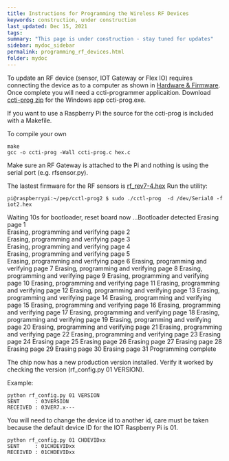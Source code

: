 ```yaml
---
title: Instructions for Programming the Wireless RF Devices
keywords: construction, under construction
last_updated: Dec 15, 2021
tags:
summary: "This page is under construction - stay tuned for updates"
sidebar: mydoc_sidebar
permalink: programming_rf_devices.html
folder: mydoc
---
```


To update an RF device (sensor, IOT Gateway or Flex IO) requires connecting the device as to a computer as shown in [Hardware & Firmware](hardware_and_firmware.html).
Once complete you will need a ccti-programmer applicaition.
Download [ccti-prog zip](../apps/ccti-prog.zip) for the Windows app ccti-prog.exe.

If you want to use a Raspberry Pi the source for the ccti-prog is included with a Makefile.

To compile your own
```
make
gcc -o ccti-prog -Wall ccti-prog.c hex.c
```
Make sure an RF Gateway is attached to the Pi and nothing is using the serial port (e.g. rfsensor.py).

The lastest firmware for the RF sensors is [rf_rev7-4.hex](../apps/rf_rev7-4.hex)
Run the utility:
```
pi@raspberrypi:~/pep/cctl-prog2 $ sudo ./cctl-prog  -d /dev/Serial0 -f iot2.hex
```
Waiting 10s for bootloader, reset board now
...Bootloader detected
Erasing page 1<br />
Erasing, programming and verifying page 2<br />
Erasing, programming and verifying page 3<br />
Erasing, programming and verifying page 4<br />
Erasing, programming and verifying page 5<br />
Erasing, programming and verifying page 6
Erasing, programming and verifying page 7
Erasing, programming and verifying page 8
Erasing, programming and verifying page 9
Erasing, programming and verifying page 10
Erasing, programming and verifying page 11
Erasing, programming and verifying page 12
Erasing, programming and verifying page 13
Erasing, programming and verifying page 14
Erasing, programming and verifying page 15
Erasing, programming and verifying page 16
Erasing, programming and verifying page 17
Erasing, programming and verifying page 18
Erasing, programming and verifying page 19
Erasing, programming and verifying page 20
Erasing, programming and verifying page 21
Erasing, programming and verifying page 22
Erasing, programming and verifying page 23
Erasing page 24
Erasing page 25
Erasing page 26
Erasing page 27
Erasing page 28
Erasing page 29
Erasing page 30
Erasing page 31
Programming complete

The chip now has a new production version installed. Verify it worked by checking the version (rf_config.py 01 VERSION).

Example:

```
python rf_config.py 01 VERSION
SENT     : 03VERSION
RECEIVED : 03VER7.x---
```
You will need to change the device id to another id, care must be taken because the default device ID for the IOT Raspberry Pi is 01.
```
python rf_config.py 01 CHDEVIDxx
SENT     : 01CHDEVIDxx
RECEIVED : 01CHDEVIDxx
```



